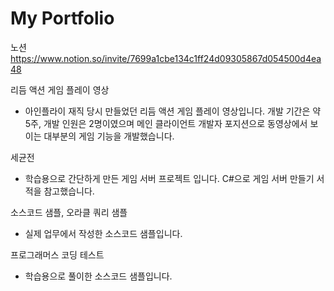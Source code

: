 # My Portfolio

노션
https://www.notion.so/invite/7699a1cbe134c1ff24d09305867d054500d4ea48

리듬 액션 게임 플레이 영상
- 아인플라이 재직 당시 만들었던 리듬 액션 게임 플레이 영상입니다.
  개발 기간은 약 5주, 개발 인원은 2명이였으며 메인 클라이언트 개발자 포지션으로 
  동영상에서 보이는 대부분의 게임 기능을 개발했습니다.
  
세균전
- 학습용으로 간단하게 만든 게임 서버 프로젝트 입니다. C#으로 게임 서버 만들기 서적을 참고했습니다.

소스코드 샘플, 오라클 쿼리 샘플
- 실제 업무에서 작성한 소스코드 샘플입니다.

프로그래머스 코딩 테스트
- 학습용으로 풀이한 소스코드 샘플입니다.